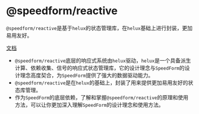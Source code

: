 # @speedform/reactive

`@speedform/reactive`是基于`helux`的状态管理库，在`helux`基础上进行封装，更加易用友好。

[文档](https://zhangfisher.github.io/speed-form/reactive)

- `@speedform/reactive`底层的响应式系统由`helux`驱动，`helux`是一个具备派生计算、依赖收集、信号的响应式状态管理库，它的设计理念与`SpeedForm`的设计理念高度契合，为`SpeedForm`提供了强大的数据驱动能力。
- `@speedform/reactive`是在`helux`的基础上，封装了用来提供更加易用友好的状态库管理。
- 作为`SpeedForm`的底层依赖，了解和掌握`@speedform/reactive`的原理和使用方法，可以让你更加深入理解`SpeedForm`的设计理念和使用方法。


